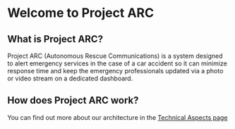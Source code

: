 # Welcome to Project ARC

## What is Project ARC?
Project ARC (Autonomous Rescue Communications) is a system designed to alert emergency services in the case of a car accident so it can minimize response time and keep the emergency professionals updated via a photo or video stream on a dedicated dashboard.

## How does Project ARC work?

You can find out more about our architecture in the [Technical Aspects page](../arch)

## 